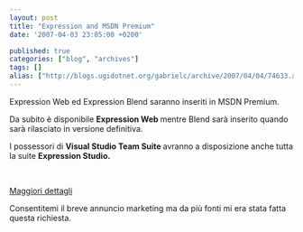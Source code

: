 ```yaml
---
layout: post
title: "Expression and MSDN Premium"
date: '2007-04-03 23:05:00 +0200'

published: true
categories: ["blog", "archives"]
tags: []
alias: ["http://blogs.ugidotnet.org/gabrielc/archive/2007/04/04/74633.aspx"]
---
```


<!-- more -->

<p>Expression Web ed Expression Blend saranno inseriti in MSDN Premium.</p> <p>Da subito è disponibile <strong>Expression Web </strong>mentre Blend sarà inserito quando sarà rilasciato in versione definitiva.</p> <p>I&nbsp;possessori di <strong>Visual Studio Team Suite </strong>avranno a disposizione anche tutta la suite <strong>Expression Studio.</strong></p> <p><strong></strong>&nbsp;</p> <p><a href="http://blogs.msdn.com/somasegar/archive/2007/04/03/listening-to-your-feedback-expression-and-msdn.aspx">Maggiori dettagli</a></p> <p>Consentitemi il breve annuncio marketing ma da più fonti mi era stata fatta questa richiesta.</p>
